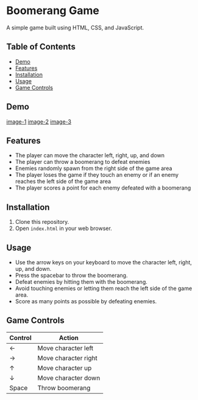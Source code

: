 # Boomerang Game

A simple game built using HTML, CSS, and JavaScript.

## Table of Contents

- [Demo](#demo)
- [Features](#features)
- [Installation](#installation)
- [Usage](#usage)
- [Game Controls](#game-controls)

## Demo

[image-1](https://imgtr.ee/images/2023/05/08/lMkVl.png)
[image-2](https://imgtr.ee/images/2023/05/08/lMUwV.png)
[image-3](https://imgtr.ee/images/2023/05/08/lMn33.png)

## Features

- The player can move the character left, right, up, and down
- The player can throw a boomerang to defeat enemies
- Enemies randomly spawn from the right side of the game area
- The player loses the game if they touch an enemy or if an enemy reaches the left side of the game area
- The player scores a point for each enemy defeated with a boomerang

## Installation

1. Clone this repository.
2. Open `index.html` in your web browser.

## Usage

- Use the arrow keys on your keyboard to move the character left, right, up, and down.
- Press the spacebar to throw the boomerang.
- Defeat enemies by hitting them with the boomerang.
- Avoid touching enemies or letting them reach the left side of the game area.
- Score as many points as possible by defeating enemies.

## Game Controls

| Control | Action                 |
| ------- | ----------------------|
| ←       | Move character left   |
| →       | Move character right  |
| ↑       | Move character up     |
| ↓       | Move character down   |
| Space   | Throw boomerang        |
